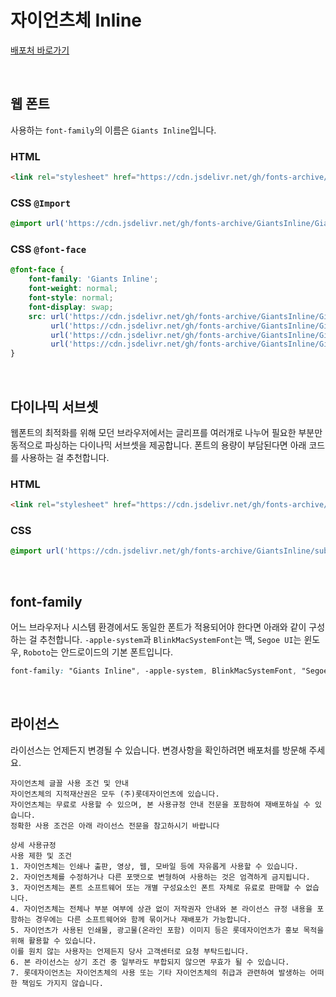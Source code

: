 # 자이언츠체 Inline

[배포처 바로가기](https://www.giantsclub.com/html/?pcode=1007)

&nbsp;

## 웹 폰트

사용하는 `font-family`의 이름은 `Giants Inline`입니다.

### HTML

```html
<link rel="stylesheet" href="https://cdn.jsdelivr.net/gh/fonts-archive/GiantsInline/GiantsInline.css" type="text/css"/>
```

### CSS `@Import`

```css
@import url('https://cdn.jsdelivr.net/gh/fonts-archive/GiantsInline/GiantsInline.css');
```

### CSS `@font-face`

```css
@font-face {
    font-family: 'Giants Inline';
    font-weight: normal;
    font-style: normal;
    font-display: swap;
    src: url('https://cdn.jsdelivr.net/gh/fonts-archive/GiantsInline/GiantsInline.woff2') format('woff2'),
         url('https://cdn.jsdelivr.net/gh/fonts-archive/GiantsInline/GiantsInline.woff') format('woff'),
         url('https://cdn.jsdelivr.net/gh/fonts-archive/GiantsInline/GiantsInline.otf') format('opentype'),
         url('https://cdn.jsdelivr.net/gh/fonts-archive/GiantsInline/GiantsInline.ttf') format('truetype');
}
```

&nbsp;

## 다이나믹 서브셋

웹폰트의 최적화를 위해 모던 브라우저에서는 글리프를 여러개로 나누어 필요한 부분만 동적으로 파싱하는 다이나믹 서브셋을 제공합니다. 폰트의 용량이 부담된다면 아래 코드를 사용하는 걸 추천합니다.

### HTML

```html
<link rel="stylesheet" href="https://cdn.jsdelivr.net/gh/fonts-archive/GiantsInline/subsets/GiantsInline-dynamic-subset.css" type="text/css"/>
```

### CSS

```css
@import url('https://cdn.jsdelivr.net/gh/fonts-archive/GiantsInline/subsets/GiantsInline-dynamic-subset.css');
```

&nbsp;

## font-family

어느 브라우저나 시스템 환경에서도 동일한 폰트가 적용되어야 한다면 아래와 같이 구성하는 걸 추천합니다. `-apple-system`과 `BlinkMacSystemFont`는 맥, `Segoe UI`는 윈도우, `Roboto`는 안드로이드의 기본 폰트입니다.


```css
font-family: "Giants Inline", -apple-system, BlinkMacSystemFont, "Segoe UI", Roboto, Oxygen, Ubuntu, Cantarell, "Open Sans", "Helvetica Neue", sans-serif;
```

&nbsp;

## 라이선스

라이선스는 언제든지 변경될 수 있습니다. 변경사항을 확인하려면 배포처를 방문해 주세요.

```
자이언츠체 글꼴 사용 조건 및 안내 
자이언츠체의 지적재산권은 모두 (주)롯데자이언츠에 있습니다. 
자이언츠체는 무료로 사용할 수 있으며, 본 사용규정 안내 전문을 포함하여 재배포하실 수 있습니다. 
정확한 사용 조건은 아래 라이선스 전문을 참고하시기 바랍니다 
 
상세 사용규정 
사용 제한 및 조건 
1. 자이언츠체는 인쇄나 출판, 영상, 웹, 모바일 등에 자유롭게 사용할 수 있습니다. 
2. 자이언츠체를 수정하거나 다른 포맷으로 변형하여 사용하는 것은 엄격하게 금지됩니다. 
3. 자이언츠체는 폰트 소프트웨어 또는 개별 구성요소인 폰트 자체로 유료로 판매할 수 없습니다. 
4. 자이언츠체는 전체나 부분 여부에 상관 없이 저작권자 안내와 본 라이선스 규정 내용을 포함하는 경우에는 다른 소프트웨어와 함께 묶이거나 재배포가 가능합니다. 
5. 자이언츠가 사용된 인쇄물, 광고물(온라인 포함) 이미지 등은 롯데자이언츠가 홍보 목적을 위해 활용할 수 있습니다. 
이를 원치 않는 사용자는 언제든지 당사 고객센터로 요청 부탁드립니다. 
6. 본 라이선스는 상기 조건 중 일부라도 부합되지 않으면 무효가 될 수 있습니다. 
7. 롯데자이언츠는 자이언츠체의 사용 또는 기타 자이언츠체의 취급과 관련하여 발생하는 어떠한 책임도 가지지 않습니다.
```
